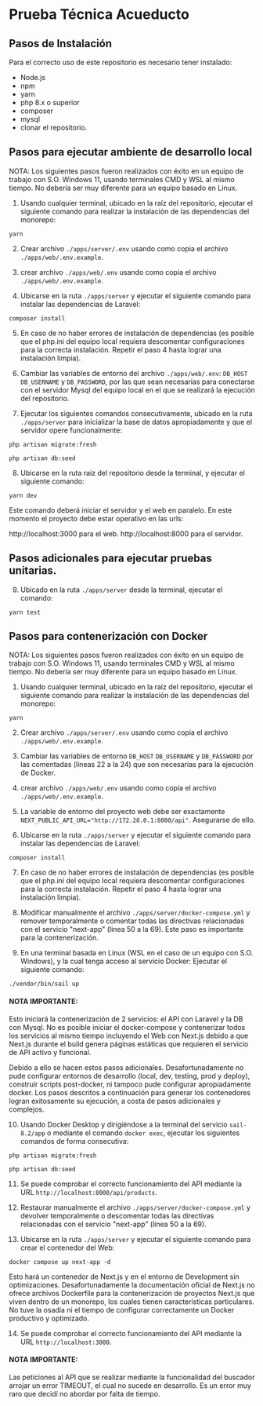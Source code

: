 # Prueba Técnica Acueducto

## Pasos de Instalación

Para el correcto uso de este repositorio es necesario tener instalado:

- Node.js
- npm
- yarn
- php 8.x o superior
- composer
- mysql
- clonar el repositorio.

## Pasos para ejecutar ambiente de desarrollo local

NOTA: Los siguientes pasos fueron realizados con éxito en un equipo de trabajo
con S.O. Windows 11, usando terminales CMD y WSL al mismo tiempo. No debería ser
muy diferente para un equipo basado en Linux.

1. Usando cualquier terminal, ubicado en la raíz del repositorio, ejecutar el siguiente comando para realizar la instalación de las dependencias del monorepo:

```
yarn
```

2. Crear archivo `./apps/server/.env` usando como copia el archivo `./apps/web/.env.example`.

3. crear archivo `./apps/web/.env` usando como copia el archivo `./apps/web/.env.example`.

4. Ubicarse en la ruta `./apps/server` y ejecutar el siguiente comando para instalar las dependencias de Laravel:

```
composer install
```

5. En caso de no haber errores de instalación de dependencias (es posible que el php.ini del equipo local requiera descomentar configuraciones para la correcta instalación. Repetir el paso 4 hasta lograr una instalación limpia).

6. Cambiar las variables de entorno del archivo `./apps/web/.env`: `DB_HOST` `DB_USERNAME` y `DB_PASSWORD`, por las que sean necesarias para conectarse con el servidor Mysql del equipo local en el que se realizará la ejecución del repositorio.

7. Ejecutar los siguientes comandos consecutivamente, ubicado en la ruta `./apps/server` para inicializar la base de datos apropiadamente y que el servidor opere funcionalmente:

```
php artisan migrate:fresh
```

```
php artisan db:seed
```

8. Ubicarse en la ruta raíz del repositorio desde la terminal, y ejecutar el siguiente comando:

```
yarn dev
```

Este comando deberá iniciar el servidor y el web en paralelo. En este momento el proyecto debe estar operativo en las urls:

http://localhost:3000 para el web.
http://localhost:8000 para el servidor.

## Pasos adicionales para ejecutar pruebas unitarias.

9. Ubicado en la ruta `./apps/server` desde la terminal, ejecutar el comando:

```
yarn test
```

## Pasos para contenerización con Docker

NOTA: Los siguientes pasos fueron realizados con éxito en un equipo de trabajo
con S.O. Windows 11, usando terminales CMD y WSL al mismo tiempo. No debería ser
muy diferente para un equipo basado en Linux.

1. Usando cualquier terminal, ubicado en la raíz del repositorio, ejecutar el siguiente comando para realizar la instalación de las dependencias del monorepo:

```
yarn
```

2. Crear archivo `./apps/server/.env` usando como copia el archivo `./apps/web/.env.example`.

3. Cambiar las variables de entorno `DB_HOST` `DB_USERNAME` y `DB_PASSWORD` por las comentadas (líneas 22 a la 24) que son necesarias para la ejecución de Docker.

4. crear archivo `./apps/web/.env` usando como copia el archivo `./apps/web/.env.example`.

5. La variable de entorno del proyecto web debe ser exactamente `NEXT_PUBLIC_API_URL="http://172.28.0.1:8000/api"`. Asegurarse de ello.

6. Ubicarse en la ruta `./apps/server` y ejecutar el siguiente comando para instalar las dependencias de Laravel:

```
composer install
```

7. En caso de no haber errores de instalación de dependencias (es posible que el php.ini del equipo local requiera descomentar configuraciones para la correcta instalación. Repetir el paso 4 hasta lograr una instalación limpia).

8. Modificar manualmente el archivo `./apps/server/docker-compose.yml` y remover temporalmente o comentar todas las directivas relacionadas con el servicio "next-app" (linea 50 a la 69). Este paso es importante para la contenerización.

9. En una terminal basada en Linux (WSL en el caso de un equipo con S.O. Windows), y la cual tenga acceso al servicio Docker: Ejecutar el siguiente comando:

```
./vendor/bin/sail up
```

#### NOTA IMPORTANTE:

Esto iniciará la contenerización de 2 servicios: el API con Laravel y la DB con Mysql. No es posible iniciar el docker-compose y contenerizar todos los servicios al mismo tiempo incluyendo el Web con Next.js debido a que Next.js durante el build genera páginas estáticas que requieren el servicio de API activo y funcional.

Debido a ello se hacen estos pasos adicionales. Desafortunadamente no pude configurar entornos de desarrollo (local, dev, testing, prod y deploy), construir scripts post-docker, ni tampoco pude configurar apropiadamente docker. Los pasos descritos a continuación para generar los contenedores logran exitosamente su ejecución, a costa de pasos adicionales y complejos.

10. Usando Docker Desktop y dirigiéndose a la terminal del servicio `sail-8.2/app` o mediante el comando `docker exec`, ejecutar los siguientes comandos de forma consecutiva:

```
php artisan migrate:fresh
```

```
php artisan db:seed
```

11. Se puede comprobar el correcto funcionamiento del API mediante la URL `http://localhost:8000/api/products`.

12. Restaurar manualmente el archivo `./apps/server/docker-compose.yml` y devolver temporalmente o descomentar todas las directivas relacionadas con el servicio "next-app" (linea 50 a la 69).

13. Ubicarse en la ruta `./apps/server` y ejecutar el siguiente comando para crear el contenedor del Web:

```
docker compose up next-app -d
```

Esto hará un contenedor de Next.js y en el entorno de Development sin optimizaciones. Desafortunadamente la documentación oficial de Next.js no ofrece archivos Dockerfile para la contenerización de proyectos Next.js que viven dentro de un monorepo, los cuales tienen características particulares. No tuve la osadía ni el tiempo de configurar correctamente un Docker productivo y optimizado.

14. Se puede comprobar el correcto funcionamiento del API mediante la URL `http://localhost:3000`.

#### NOTA IMPORTANTE:

Las peticiones al API que se realizar mediante la funcionalidad del buscador arrojar un error TIMEOUT, el cual no sucede en desarrollo. Es un error muy raro que decidí no abordar por falta de tiempo.
